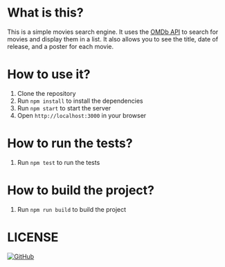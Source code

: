 # What is this?

This is a simple movies search engine. It uses the [OMDb API](http://www.omdbapi.com/) to search for movies and display them in a list. It also allows you to see the title, date of release, and a poster for each movie.

# How to use it?

1. Clone the repository
2. Run `npm install` to install the dependencies
3. Run `npm start` to start the server
4. Open `http://localhost:3000` in your browser

# How to run the tests?

1. Run `npm test` to run the tests

# How to build the project?

1. Run `npm run build` to build the project

# LICENSE

[![GitHub](https://img.shields.io/github/license/ItzAymvn/Movies?color=%238e2be2&style=for-the-badge)](https://github.com/itzAymvn/Movies/blob/main/LICENSE)
